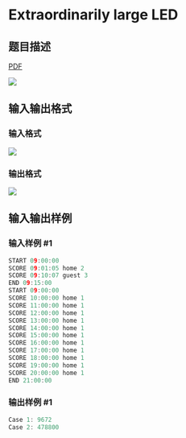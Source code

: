 # Extraordinarily large LED

## 题目描述

[problemUrl]: https://uva.onlinejudge.org/index.php?option=com_onlinejudge&Itemid=8&category=861&page=show_problem&problem=4687

[PDF](https://uva.onlinejudge.org/external/128/p12822.pdf)

![](https://cdn.luogu.com.cn/upload/vjudge_pic/UVA12822/f6ee4e23d3d693dd4c714c0262a6f167dd433c6b.png)

## 输入输出格式

### 输入格式

![](https://cdn.luogu.com.cn/upload/vjudge_pic/UVA12822/9fe66805b3a08eb15737a74fadee4ee97c043064.png)

### 输出格式

![](https://cdn.luogu.com.cn/upload/vjudge_pic/UVA12822/542be153d27127e581570760903f83fe134547ed.png)

## 输入输出样例

### 输入样例 #1

```cpp
START 09:00:00
SCORE 09:01:05 home 2
SCORE 09:10:07 guest 3
END 09:15:00
START 09:00:00
SCORE 10:00:00 home 1
SCORE 11:00:00 home 1
SCORE 12:00:00 home 1
SCORE 13:00:00 home 1
SCORE 14:00:00 home 1
SCORE 15:00:00 home 1
SCORE 16:00:00 home 1
SCORE 17:00:00 home 1
SCORE 18:00:00 home 1
SCORE 19:00:00 home 1
SCORE 20:00:00 home 1
END 21:00:00
```


### 输出样例 #1

```cpp
Case 1: 9672
Case 2: 478800
```



